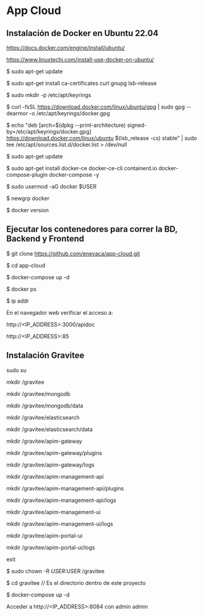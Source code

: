 # App Cloud

## Instalación de Docker en Ubuntu 22.04
https://docs.docker.com/engine/install/ubuntu/

https://www.linuxtechi.com/install-use-docker-on-ubuntu/

$ sudo apt-get update

$ sudo apt-get install ca-certificates curl gnupg lsb-release

$ sudo mkdir -p /etc/apt/keyrings

$ curl -fsSL https://download.docker.com/linux/ubuntu/gpg | sudo gpg --dearmor -o /etc/apt/keyrings/docker.gpg

$ echo "deb [arch=$(dpkg --print-architecture) signed-by=/etc/apt/keyrings/docker.gpg] https://download.docker.com/linux/ubuntu $(lsb_release -cs) stable" | sudo tee /etc/apt/sources.list.d/docker.list > /dev/null

$ sudo apt-get update

$ sudo apt-get install docker-ce docker-ce-cli containerd.io docker-compose-plugin docker-compose -y

$ sudo usermod -aG docker $USER

$ newgrp docker

$ docker version

## Ejecutar los contenedores para correr la BD, Backend y Frontend
$ git clone https://github.com/enevaca/app-cloud.git

$ cd app-cloud

$ docker-compose up -d

$ docker ps

$ ip addr

En el navegador web verificar el acceso a:

http://<IP_ADDRESS>:3000/apidoc

http://<IP_ADDRESS>:85

## Instalación Gravitee

sudo su

mkdir /gravitee

mkdir /gravitee/mongodb

mkdir /gravitee/mongodb/data

mkdir /gravitee/elasticsearch

mkdir /gravitee/elasticsearch/data

mkdir /gravitee/apim-gateway

mkdir /gravitee/apim-gateway/plugins

mkdir /gravitee/apim-gateway/logs

mkdir /gravitee/apim-management-api

mkdir /gravitee/apim-management-api/plugins

mkdir /gravitee/apim-management-api/logs

mkdir /gravitee/apim-management-ui

mkdir /gravitee/apim-management-ui/logs

mkdir /gravitee/apim-portal-ui

mkdir /gravitee/apim-portal-ui/logs

exit 

$ sudo chown -R $USER:$USER /gravitee

$ cd gravitee   // Es el directorio dentro de este proyecto

$ docker-compose up -d

Acceder a http://<IP_ADDRESS>:8084 con admin admin
